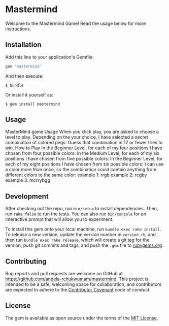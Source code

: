 # Mastermind

Welcome to the Mastermind Game!
Read the usage below for more instructions.

## Installation

Add this line to your application's Gemfile:

```ruby
gem 'mastermind'
```

And then execute:

    $ bundle

Or install it yourself as:

    $ gem install mastermind

## Usage

MasterMind game Usage
    When you click play, you are asked to choose a level to play.
    Depending on the your choice, I have selected a secret combination of colored pegs:
    Guess that combination in 12 or fewer tries to win.
How to Play
    In the Beginner Level, for each of my four positions I have chosen from four possible colors:
    In the Medium Level, for each of my six positions I have chosen from five possible colors:
    In the Beginner Level, for each of my eight positions I have chosen from six possible colors:
    I can use a color more than once, so the combination could contain anything from different colors to the same color: 
    example 1: rrgb
    example 2: rcgby
    example 3: mcrrybgg 

## Development

After checking out the repo, run `bin/setup` to install dependencies. Then, run `rake false` to run the tests. You can also run `bin/console` for an interactive prompt that will allow you to experiment.

To install this gem onto your local machine, run `bundle exec rake install`. To release a new version, update the version number in `version.rb`, and then run `bundle exec rake release`, which will create a git tag for the version, push git commits and tags, and push the `.gem` file to [rubygems.org](https://rubygems.org).

## Contributing

Bug reports and pull requests are welcome on GitHub at https://github.com/andela-rchukwumam/mastermind. This project is intended to be a safe, welcoming space for collaboration, and contributors are expected to adhere to the [Contributor Covenant](contributor-covenant.org) code of conduct.


## License

The gem is available as open source under the terms of the [MIT License](http://opensource.org/licenses/MIT).

